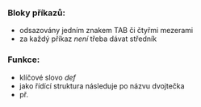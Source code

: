 ### Bloky příkazů:
- odsazovány jedním znakem TAB či čtyřmi mezerami
- za každý příkaz *není* třeba dávat středník

### Funkce:
- klíčové slovo *def*
- jako řídící struktura následuje po názvu dvojtečka
- př.
